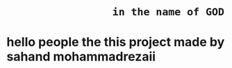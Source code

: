 
#

#

<h1>

                     in the name of GOD
  
</h1>

#

<h1>

hello people the this project made by sahand mohammadrezaii
  
</h1>


#
